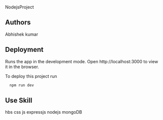 NodejsProject



## Authors

Abhishek kumar

## Deployment

Runs the app in the development mode.
Open http://localhost:3000 to view it in the browser.

To deploy this project run

```bash
  npm run dev
```


## Use Skill

 hbs
 css
 js
 expressjs nodejs mongoDB

